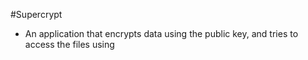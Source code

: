 #Supercrypt

 - An application that encrypts data using the public key, and tries to access the files using 